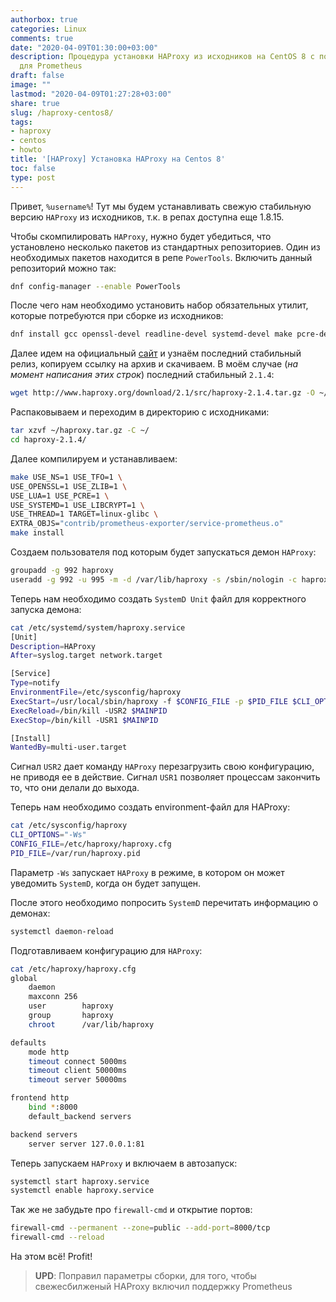 ```yaml
---
authorbox: true
categories: Linux
comments: true
date: "2020-04-09T01:30:00+03:00"
description: Процедура установки HAProxy из исходников на CentOS 8 с поддержкой метрик
  для Prometheus
draft: false
image: ""
lastmod: "2020-04-09T01:27:28+03:00"
share: true
slug: /haproxy-centos8/
tags:
- haproxy
- centos
- howto
title: '[HAProxy] Установка HAProxy на Centos 8'
toc: false
type: post
---
```

Привет, `%username%`! Тут мы будем устанавливать свежую стабильную версию `HAProxy` из исходников, т.к. в репах доступна еще 1.8.15.

Чтобы скомпилировать `HAProxy`, нужно будет убедиться, что установлено несколько пакетов из стандартных репозиториев. Один из необходимых пакетов находится в репе `PowerTools`. Включить данный репозиторий можно так:

```bash
dnf config-manager --enable PowerTools
```

После чего нам необходимо установить набор обязательных утилит, которые потребуются при сборке из исходников:
```bash
dnf install gcc openssl-devel readline-devel systemd-devel make pcre-devel tar lua lua-devel
```

Далее идем на официальный [сайт](https://www.haproxy.org) и узнаём последний стабильный релиз, копируем ссылку на архив и скачиваем. В моём случае (*на момент написания этих строк*) последний стабильный `2.1.4`:
```bash
wget http://www.haproxy.org/download/2.1/src/haproxy-2.1.4.tar.gz -O ~/haproxy.tar.gz
```
Распаковываем и переходим в директорию с исходниками:
```bash
tar xzvf ~/haproxy.tar.gz -C ~/
cd haproxy-2.1.4/
```
Далее компилируем и устанавливаем:
```bash
make USE_NS=1 USE_TFO=1 \
USE_OPENSSL=1 USE_ZLIB=1 \
USE_LUA=1 USE_PCRE=1 \
USE_SYSTEMD=1 USE_LIBCRYPT=1 \
USE_THREAD=1 TARGET=linux-glibc \
EXTRA_OBJS="contrib/prometheus-exporter/service-prometheus.o"
make install
```
Создаем пользователя под которым будет запускаться демон `HAProxy`:
```bash
groupadd -g 992 haproxy
useradd -g 992 -u 995 -m -d /var/lib/haproxy -s /sbin/nologin -c haproxy haproxy
```
Теперь нам необходимо создать `SystemD Unit` файл для корректного запуска демона:
```bash
cat /etc/systemd/system/haproxy.service
[Unit]
Description=HAProxy
After=syslog.target network.target

[Service]
Type=notify
EnvironmentFile=/etc/sysconfig/haproxy
ExecStart=/usr/local/sbin/haproxy -f $CONFIG_FILE -p $PID_FILE $CLI_OPTIONS
ExecReload=/bin/kill -USR2 $MAINPID
ExecStop=/bin/kill -USR1 $MAINPID

[Install]
WantedBy=multi-user.target
```
Сигнал `USR2` дает команду `HAProxy` перезагрузить свою конфигурацию, не приводя ее в действие. Сигнал `USR1` позволяет процессам закончить то, что они делали до выхода.

Теперь нам необходимо создать environment-файл для HAProxy:
```bash
cat /etc/sysconfig/haproxy
CLI_OPTIONS="-Ws"
CONFIG_FILE=/etc/haproxy/haproxy.cfg
PID_FILE=/var/run/haproxy.pid 
```
Параметр `-Ws` запускает `HAProxy` в режиме, в котором он может уведомить `SystemD`, когда он будет запущен.

После этого необходимо попросить `SystemD` перечитать информацию о демонах:
```bash
systemctl daemon-reload
```
Подготавливаем конфигурацию для `HAProxy`:
```bash
cat /etc/haproxy/haproxy.cfg
global
    daemon
    maxconn 256
    user        haproxy
    group       haproxy
    chroot      /var/lib/haproxy

defaults
    mode http
    timeout connect 5000ms
    timeout client 50000ms
    timeout server 50000ms

frontend http
    bind *:8000
    default_backend servers

backend servers
    server server 127.0.0.1:81
```
Теперь запускаем `HAProxy` и включаем в автозапуск:
```bash
systemctl start haproxy.service
systemctl enable haproxy.service
```
Так же не забудьте про `firewall-cmd` и открытие портов:
```bash
firewall-cmd --permanent --zone=public --add-port=8000/tcp
firewall-cmd --reload
```
На этом всё! Profit!

> **UPD**: Поправил параметры сборки, для того, чтобы свежесбилженый HAProxy включил поддержку Prometheus